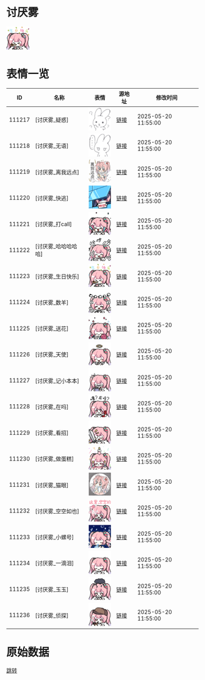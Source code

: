 # 讨厌雾

<img src="./cover.png" height="60" alt="cover" />

# 表情一览

|ID|名称|表情|源地址|修改时间|
|----|----|----|----|----|
|111217|[讨厌雾_疑惑]|<img src="./pic/111217_%5B讨厌雾_疑惑%5D.png" height="60" alt="疑惑"/>|[链接](https://i0.hdslb.com/bfs/garb/a4afc0f71ac608a386e0239ae39a0a5bbce00dc3.png)|2025-05-20 11:55:00|
|111218|[讨厌雾_无语]|<img src="./pic/111218_%5B讨厌雾_无语%5D.png" height="60" alt="无语"/>|[链接](https://i0.hdslb.com/bfs/garb/a12b107db85534965bc292cb5c8f7bd5c5114021.png)|2025-05-20 11:55:00|
|111219|[讨厌雾_离我远点]|<img src="./pic/111219_%5B讨厌雾_离我远点%5D.png" height="60" alt="离我远点"/>|[链接](https://i0.hdslb.com/bfs/garb/05f227dac5a460d391dc6fd0a41c4050be6c9ece.png)|2025-05-20 11:55:00|
|111220|[讨厌雾_快逃]|<img src="./pic/111220_%5B讨厌雾_快逃%5D.png" height="60" alt="快逃"/>|[链接](https://i0.hdslb.com/bfs/garb/45715dffec19ae18dd5f3369f6815c508c087acf.png)|2025-05-20 11:55:00|
|111221|[讨厌雾_打call]|<img src="./pic/111221_%5B讨厌雾_打call%5D.png" height="60" alt="打call"/>|[链接](https://i0.hdslb.com/bfs/garb/55106ff0e133b28d874c650ade8f2aaeb902c6c9.png)|2025-05-20 11:55:00|
|111222|[讨厌雾_哈哈哈哈哈]|<img src="./pic/111222_%5B讨厌雾_哈哈哈哈哈%5D.png" height="60" alt="哈哈哈哈哈"/>|[链接](https://i0.hdslb.com/bfs/garb/cc7226000a9cb69ee08dc4d60c1cd455f71df7e0.png)|2025-05-20 11:55:00|
|111223|[讨厌雾_生日快乐]|<img src="./pic/111223_%5B讨厌雾_生日快乐%5D.png" height="60" alt="生日快乐"/>|[链接](https://i0.hdslb.com/bfs/garb/b67a1006c4da1a2b56a275d51b9c3422e427f215.png)|2025-05-20 11:55:00|
|111224|[讨厌雾_数羊]|<img src="./pic/111224_%5B讨厌雾_数羊%5D.png" height="60" alt="数羊"/>|[链接](https://i0.hdslb.com/bfs/garb/746371f0dc7ea582181f58d92b84686101cdee46.png)|2025-05-20 11:55:00|
|111225|[讨厌雾_送花]|<img src="./pic/111225_%5B讨厌雾_送花%5D.png" height="60" alt="送花"/>|[链接](https://i0.hdslb.com/bfs/garb/00595982b4e528298ce011e968a7ced139a869d4.png)|2025-05-20 11:55:00|
|111226|[讨厌雾_天使]|<img src="./pic/111226_%5B讨厌雾_天使%5D.png" height="60" alt="天使"/>|[链接](https://i0.hdslb.com/bfs/garb/168385cfba1894cfe265aaa110ad66855fcca927.png)|2025-05-20 11:55:00|
|111227|[讨厌雾_记小本本]|<img src="./pic/111227_%5B讨厌雾_记小本本%5D.png" height="60" alt="记小本本"/>|[链接](https://i0.hdslb.com/bfs/garb/ddcd53f02b9f750346ebf1210b57e9246abd2d06.png)|2025-05-20 11:55:00|
|111228|[讨厌雾_在吗]|<img src="./pic/111228_%5B讨厌雾_在吗%5D.png" height="60" alt="在吗"/>|[链接](https://i0.hdslb.com/bfs/garb/d897cdfbf9b3e4f4d048028112348bff4dd13523.png)|2025-05-20 11:55:00|
|111229|[讨厌雾_看招]|<img src="./pic/111229_%5B讨厌雾_看招%5D.png" height="60" alt="看招"/>|[链接](https://i0.hdslb.com/bfs/garb/be99150b65f8a4647317f738cdc5d8ce885527dc.png)|2025-05-20 11:55:00|
|111230|[讨厌雾_做蛋糕]|<img src="./pic/111230_%5B讨厌雾_做蛋糕%5D.png" height="60" alt="做蛋糕"/>|[链接](https://i0.hdslb.com/bfs/garb/777a951c6eef3d683ddcdc5148a8dc00300ec2df.png)|2025-05-20 11:55:00|
|111231|[讨厌雾_猫眼]|<img src="./pic/111231_%5B讨厌雾_猫眼%5D.png" height="60" alt="猫眼"/>|[链接](https://i0.hdslb.com/bfs/garb/494186e0c6bdebeefe9d8f7c779f815b190a7028.png)|2025-05-20 11:55:00|
|111232|[讨厌雾_空空如也]|<img src="./pic/111232_%5B讨厌雾_空空如也%5D.png" height="60" alt="空空如也"/>|[链接](https://i0.hdslb.com/bfs/garb/51b34cda753ea7fc4e1baf57eacc26c3309b6af6.png)|2025-05-20 11:55:00|
|111233|[讨厌雾_小螺号]|<img src="./pic/111233_%5B讨厌雾_小螺号%5D.png" height="60" alt="小螺号"/>|[链接](https://i0.hdslb.com/bfs/garb/09cb50c72ec94d923dfe462cadce1e84e70f01d0.png)|2025-05-20 11:55:00|
|111234|[讨厌雾_一滴泪]|<img src="./pic/111234_%5B讨厌雾_一滴泪%5D.png" height="60" alt="一滴泪"/>|[链接](https://i0.hdslb.com/bfs/garb/3695375061eb17647ab68beb055d2c3003ab3a34.png)|2025-05-20 11:55:00|
|111235|[讨厌雾_玉玉]|<img src="./pic/111235_%5B讨厌雾_玉玉%5D.png" height="60" alt="玉玉"/>|[链接](https://i0.hdslb.com/bfs/garb/1d0eae1b56187443f6df67ef77e3191c3de9c035.png)|2025-05-20 11:55:00|
|111236|[讨厌雾_侦探]|<img src="./pic/111236_%5B讨厌雾_侦探%5D.png" height="60" alt="侦探"/>|[链接](https://i0.hdslb.com/bfs/garb/497f3058d81193c0559feb0cb059ffbcbd94e5d6.png)|2025-05-20 11:55:00|

# 原始数据

[跳转](./raw.json)

